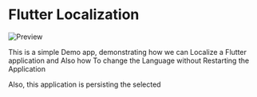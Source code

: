 # Flutter Localization

![Preview](https://media.giphy.com/media/Xy1wIRYAziYPRNURGv/giphy.gif)

This is a simple Demo app, demonstrating how we can Localize a Flutter application and Also how To change the Language without Restarting the Application

Also, this application is persisting the selected
